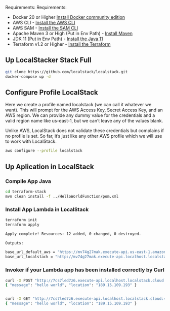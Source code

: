 
Requirements:
Requirements:
* Docker 20 or Higher [Install Docker community edition](https://hub.docker.com/search/?type=edition&offering=community)
* AWS CLI -  [Install the AWS CLI](https://docs.aws.amazon.com/cli/latest/userguide/getting-started-install.html)
* AWS SAM - [Install the SAM CLI](https://docs.aws.amazon.com/serverless-application-model/latest/developerguide/serverless-sam-cli-install.html)
* Apache Maven 3 or High (Put in Env Path) - [Install Maven](https://maven.apache.org/install.html)
* JDK 11 (Put in Env Path) - [Install the Java 11](https://docs.aws.amazon.com/corretto/latest/corretto-11-ug/downloads-list.html)
* Terraform v1.2 or Higher - [Install the Terraform](https://developer.hashicorp.com/terraform/downloads)


## Up LocalStacker Stack Full
```sh
git clone https://github.com/localstack/localstack.git
docker-compose up -d
```

## Configure Profile LocalStack
Here we create a profile named localstack (we can call it whatever we want).
This will prompt for the AWS Access Key, Secret Access Key, and an AWS region. We can provide any dummy value for the credentials and a valid region name like us-east-1, but we can’t leave any of the values blank.

Unlike AWS, LocalStack does not validate these credentials but complains if no profile is set. So far, it’s just like any other AWS profile which we will use to work with LocalStack.

```sh
aws configure --profile localstack
```

## Up Aplication in LocalStack

### Compile App Java
```sh
cd terraform-stack
mvn clean install -f ../HelloWorldFunction/pom.xml
```

### Install App Lambda in LocalStack 
```sh
terraform init
terraform apply

Apply complete! Resources: 12 added, 0 changed, 0 destroyed.

Outputs:

base_url_default_aws = "https://mv74g27mak.execute-api.us-east-1.amazonaws.com/dev"
base_url_localstack = "http://mv74g27mak.execute-api.localhost.localstack.cloud:4566/dev"
```

### Invoker if your Lambda app has been installed correctly by Curl

```sh
curl -X POST "http://7cs7led7z6.execute-api.localhost.localstack.cloud:4566/dev"
{ "message": "hello world", "location": "189.15.109.193" }


curl -X GET "http://7cs7led7z6.execute-api.localhost.localstack.cloud:4566/dev"
{ "message": "hello world", "location": "189.15.109.193" }
```


